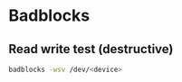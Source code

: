 Badblocks
=========

Read write test (destructive)
-----------------------------

```bash
badblocks -wsv /dev/<device>
```
